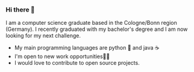 ### Hi there 👋

I am a computer science graduate based in the Cologne/Bonn region (Germany). I recently graduated with my bachelor's degree and I am now looking for my next challenge.
- My main programming languages are python 🐍 and java ☕
- I'm open to new work opportunities👨‍💼
- I would love to contribute to open source projects.

<!--
**amnotir/amnotir** is a ✨ _special_ ✨ repository because its `README.md` (this file) appears on your GitHub profile.

Here are some ideas to get you started:

- 🔭 I’m currently working on ...
- 🌱 I’m currently learning ...
- 👯 I’m looking to collaborate on ...
- 🤔 I’m looking for help with ...
- 💬 Ask me about ...
- 📫 How to reach me: ...
- 😄 Pronouns: ...
- ⚡ Fun fact: ...
-->
